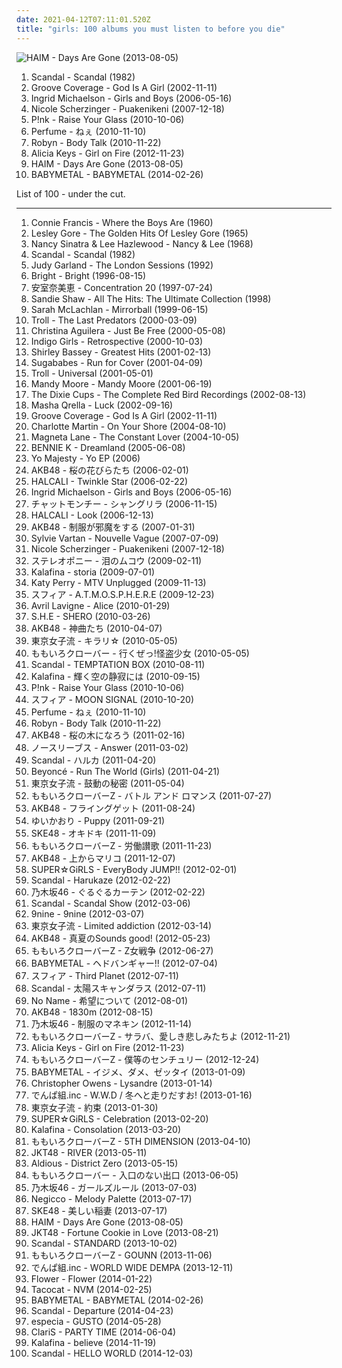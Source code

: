 ```yaml
---
date: 2021-04-12T07:11:01.520Z
title: "girls: 100 albums you must listen to before you die"
---
```

![HAIM - Days Are Gone (2013-08-05)](http://coverartarchive.org/release/bd851d19-d7dc-469a-9726-febb251a50f1/5165325162-500.jpg "HAIM - Days Are Gone (2013-08-05)")
<ol class="albums">
<li data-cover="https://img.discogs.com/5epCUXsJ2Xl8nxSbXtsrwWhvO5o=/fit-in/600x960/filters:strip_icc():format(jpeg):mode_rgb():quality(90)/discogs-images/R-1917506-1469731860-9485.jpeg.jpg" data-tags="japanese, 80s, girls, jpop, asian, j-rock, j-pop, 1980s, jrock, girl band, girl group, girl groups, girlband, shwrm-rock, shwrm-popper, in search of the lost genre" role="button">Scandal - Scandal (1982)</li>
<li data-cover="http://coverartarchive.org/release/4b32b8a8-01a4-4f30-993c-13835fbf841d/13383637435-500.jpg" data-tags="female vocalists, girls, sex, euro trance, girl, god, sexy album covers, groove coverage, god is a girl" role="button">Groove Coverage - God Is A Girl (2002-11-11)</li>
<li data-cover="http://coverartarchive.org/release/f8fc46b2-ee63-4e41-8203-296e370f1168/10361326815-500.jpg" data-tags="singer-songwriter" role="button">Ingrid Michaelson - Girls and Boys (2006-05-16)</li>
<li data-cover="https://img.discogs.com/iKQ40GJJfP-1o-wBdNSSEKHeQZ8=/fit-in/500x375/filters:strip_icc():format(jpeg):mode_rgb():quality(90)/discogs-images/R-2838307-1303338556.jpeg.jpg" data-tags="rnb" role="button">Nicole Scherzinger - Puakenikeni (2007-12-18)</li>
<li data-cover="https://img.discogs.com/NqwJEiO_HfjVselhkN1SbAaYDoY=/fit-in/350x350/filters:strip_icc():format(jpeg):mode_rgb():quality(90)/discogs-images/R-4545858-1368651640-6102.png.jpg" data-tags="party" role="button">P!nk - Raise Your Glass (2010-10-06)</li>
<li data-cover="http://coverartarchive.org/release/fc652ef5-d721-4a4a-a977-c021bebd33ab/5773948092-500.jpg" data-tags="electronic, japanese, female vocalists, techno, girls, jpop, asian, j-pop, girl band, girl group, girl groups, group, girlband, idol, asian music, asian pop" role="button">Perfume - ねぇ (2010-11-10)</li>
<li data-cover="https://img.discogs.com/cMSILn-O_QjEyYQ4HoieDtBeU3U=/fit-in/600x600/filters:strip_icc():format(jpeg):mode_rgb():quality(90)/discogs-images/R-2566810-1415847143-3769.jpeg.jpg" data-tags="electronic, pop, electropop, dance-pop" role="button">Robyn - Body Talk (2010-11-22)</li>
<li data-cover="http://coverartarchive.org/release/7a032865-3754-4659-9f34-ec7ec48a95ea/17147368325-500.jpg" data-tags="soul" role="button">Alicia Keys - Girl on Fire (2012-11-23)</li>
<li data-cover="http://coverartarchive.org/release/bd851d19-d7dc-469a-9726-febb251a50f1/5165325162-500.jpg" data-tags="indie rock, female vocalists, indie pop, soft rock" role="button">HAIM - Days Are Gone (2013-08-05)</li>
<li data-cover="http://coverartarchive.org/release/e5c0f2cc-692c-46e2-af7d-4404c95e1550/6434003625-500.jpg" data-tags="metal, j-pop, kawaii metal" role="button">BABYMETAL - BABYMETAL (2014-02-26)</li>
</ol>
List of 100 - under the cut.
<!-- more -->

_________________

<ol class="albums">
<li data-cover="https://via.placeholder.com/450" data-tags="connie francis" role="button">
Connie Francis - Where the Boys Are (1960)
</li>
<li data-cover="http://coverartarchive.org/release/0124be27-9402-48d1-a3cd-99bb001ea93d/26604076283-500.jpg" data-tags="oldies" role="button">
Lesley Gore - The Golden Hits Of Lesley Gore (1965)
</li>
<li data-cover="https://img.discogs.com/mybFD7GXpZAwbDkPS_9PVLeBEGo=/fit-in/600x608/filters:strip_icc():format(jpeg):mode_rgb():quality(90)/discogs-images/R-1904441-1507107587-5317.jpeg.jpg" data-tags="oldies, duets" role="button">
Nancy Sinatra & Lee Hazlewood - Nancy & Lee (1968)
</li>
<li data-cover="https://img.discogs.com/5epCUXsJ2Xl8nxSbXtsrwWhvO5o=/fit-in/600x960/filters:strip_icc():format(jpeg):mode_rgb():quality(90)/discogs-images/R-1917506-1469731860-9485.jpeg.jpg" data-tags="japanese, 80s, girls, jpop, asian, j-rock, j-pop, 1980s, jrock, girl band, girl group, girl groups, girlband, shwrm-rock, shwrm-popper, in search of the lost genre" role="button">
Scandal - Scandal (1982)
</li>
<li data-cover="https://img.discogs.com/L36s7FfcUjt4z9sprCNg4wtkERI=/fit-in/500x491/filters:strip_icc():format(jpeg):mode_rgb():quality(90)/discogs-images/R-6994424-1431254085-4903.jpeg.jpg" data-tags="soundtrack" role="button">
Judy Garland - The London Sessions (1992)
</li>
<li data-cover="https://img.discogs.com/CN29qqfrdrkHcvMqJwV_kasxwfE=/fit-in/290x288/filters:strip_icc():format(jpeg):mode_rgb():quality(90)/discogs-images/R-673973-1146696284.jpeg.jpg" data-tags="japanese, female vocalists, girls, jpop, j-pop, girl band, girl group, girl groups, girlband, asian pop" role="button">
Bright - Bright (1996-08-15)
</li>
<li data-cover="https://via.placeholder.com/450" data-tags="japanese, j-pop" role="button">
安室奈美恵 - Concentration 20 (1997-07-24)
</li>
<li data-cover="https://img.discogs.com/cfc9e7fd50d7c9c08931869b95f6849a01d0635d/images/spacer.gif" data-tags="60s, female vocalists, oldies, sandie shaw - all the hits: the ultimate collection" role="button">
Sandie Shaw - All The Hits: The Ultimate Collection (1998)
</li>
<li data-cover="http://coverartarchive.org/release/a5229267-6d95-4491-9274-2f887c9acaa0/979270452-500.jpg" data-tags="live" role="button">
Sarah McLachlan - Mirrorball (1999-06-15)
</li>
<li data-cover="http://coverartarchive.org/release/b74bf88a-9128-4385-b77a-2d1d1cf123b7/7232123346-500.jpg" data-tags="cute, viking metal, girls, girl pop, industrial black metal, troll metal, girlies, girlbands, 80s plastipop" role="button">
Troll - The Last Predators (2000-03-09)
</li>
<li data-cover="http://coverartarchive.org/release/05476d4f-fb3f-40c8-897b-48a55c3258b7/19581159677-500.jpg" data-tags="pop, dance, female vocalists" role="button">
Christina Aguilera - Just Be Free (2000-05-08)
</li>
<li data-cover="https://img.discogs.com/wU2W5xzm5Gc3jcY1Mv_D3F9ZWNE=/fit-in/600x593/filters:strip_icc():format(jpeg):mode_rgb():quality(90)/discogs-images/R-13065895-1547437219-9044.jpeg.jpg" data-tags="female vocalists" role="button">
Indigo Girls - Retrospective (2000-10-03)
</li>
<li data-cover="https://img.discogs.com/fKRaFCU_ntsZfRyKdqP70nR-4NQ=/fit-in/600x600/filters:strip_icc():format(jpeg):mode_rgb():quality(90)/discogs-images/R-5501724-1395322915-7557.jpeg.jpg" data-tags="oldies, bassey, 60er, dame shirley bassey" role="button">
Shirley Bassey - Greatest Hits (2001-02-13)
</li>
<li data-cover="https://img.discogs.com/fakx7hy62k2oCXAvbGBcw1gKIOg=/fit-in/600x523/filters:strip_icc():format(jpeg):mode_rgb():quality(90)/discogs-images/R-1809442-1305946804.jpeg.jpg" data-tags="girls" role="button">
Sugababes - Run for Cover (2001-04-09)
</li>
<li data-cover="https://img.discogs.com/qz-JaAwCxGcoUfnOgVn2SDWkYCY=/fit-in/550x546/filters:strip_icc():format(jpeg):mode_rgb():quality(90)/discogs-images/R-403533-1385733730-6848.jpeg.jpg" data-tags="cute, girls, death metal, symphonic black metal, girl pop, girlies, girlbands, 80s plastipop" role="button">
Troll - Universal (2001-05-01)
</li>
<li data-cover="http://coverartarchive.org/release/d29024bf-1bfc-4dc5-aac7-5fb647e6a0cb/4258469734-500.jpg" data-tags="pop" role="button">
Mandy Moore - Mandy Moore (2001-06-19)
</li>
<li data-cover="http://coverartarchive.org/release/d9afef6f-4839-493d-ab86-36e8342f4544/27864756924-500.jpg" data-tags="60s, female vocalists" role="button">
The Dixie Cups - The Complete Red Bird Recordings (2002-08-13)
</li>
<li data-cover="https://img.discogs.com/k3cHsxFPTYQxFHWa68XaZ3tuysE=/fit-in/448x401/filters:strip_icc():format(jpeg):mode_rgb():quality(90)/discogs-images/R-87192-1163857060.jpeg.jpg" data-tags="oceanclub" role="button">
Masha Qrella - Luck (2002-09-16)
</li>
<li data-cover="http://coverartarchive.org/release/4b32b8a8-01a4-4f30-993c-13835fbf841d/13383637435-500.jpg" data-tags="female vocalists, girls, sex, euro trance, girl, god, sexy album covers, groove coverage, god is a girl" role="button">
Groove Coverage - God Is A Girl (2002-11-11)
</li>
<li data-cover="http://coverartarchive.org/release/8ff79d0d-0462-4062-b6f0-9d3c95229d1b/18862825108-500.jpg" data-tags="on your shore" role="button">
Charlotte Martin - On Your Shore (2004-08-10)
</li>
<li data-cover="http://coverartarchive.org/release/880db61c-d665-4fa4-9c0b-f5a6e1f7f216/11122787104-500.jpg" data-tags="indie, rock, indie rock, girls, great ep" role="button">
Magneta Lane - The Constant Lover (2004-10-05)
</li>
<li data-cover="http://coverartarchive.org/release/05f4b678-b62e-43aa-bc1c-80812f58e6d5/2060428212-500.jpg" data-tags="hip-hop, japanese, female vocalists, girls, jpop, asian, duo, j-pop, girl band, girl group, girl groups, group, girlband, asian music, asian pop" role="button">
BENNIE K - Dreamland (2005-06-08)
</li>
<li data-cover="http://coverartarchive.org/release/8d3c617b-06af-4fa0-9f56-4f6ac896b2c2/20852828756-500.jpg" data-tags="hip hop, rap, funk, girls, fun, sugar, girl band, slam, girl rap, throw down, home rotation, saturday night hiphop" role="button">
Yo Majesty - Yo EP (2006)
</li>
<li data-cover="http://coverartarchive.org/release/907f06db-05fe-41b0-9ebe-a537b0750560/23358098552-500.jpg" data-tags="japanese, girls, jpop, j-pop, girl band, girl group, girl groups, girlband, idol, akb48, asian pop" role="button">
AKB48 - 桜の花びらたち (2006-02-01)
</li>
<li data-cover="https://img.discogs.com/ld5StF1d20kUTssaWCkfSj9yeYw=/fit-in/509x584/filters:strip_icc():format(jpeg):mode_rgb():quality(90)/discogs-images/R-637486-1401720694-9410.jpeg.jpg" data-tags="jpop" role="button">
HALCALI - Twinkle Star (2006-02-22)
</li>
<li data-cover="http://coverartarchive.org/release/f8fc46b2-ee63-4e41-8203-296e370f1168/10361326815-500.jpg" data-tags="singer-songwriter" role="button">
Ingrid Michaelson - Girls and Boys (2006-05-16)
</li>
<li data-cover="https://via.placeholder.com/450" data-tags="japanese, female vocalists, girls, asian, band, j-rock, girl rock, jrock, girl band, girl groups, group, girlband, asian music, asian rock" role="button">
チャットモンチー - シャングリラ (2006-11-15)
</li>
<li data-cover="https://img.discogs.com/6vHZ0K2WRPE7Yg1Rw0ThWSWc0iw=/fit-in/200x200/filters:strip_icc():format(jpeg):mode_rgb():quality(90)/discogs-images/R-2533251-1289166365.jpeg.jpg" data-tags="hip-hop, japanese, female vocalists, girls, jpop, j-pop, girl band, girl group, girl groups, shibuya-kei, girlband, asian music, asian pop" role="button">
HALCALI - Look (2006-12-13)
</li>
<li data-cover="http://coverartarchive.org/release/b850dbcb-1bdc-4ea2-96b6-bcb50f9ef1e3/24368570960-500.jpg" data-tags="akb48" role="button">
AKB48 - 制服が邪魔をする (2007-01-31)
</li>
<li data-cover="http://coverartarchive.org/release/415b68c0-e326-4c26-829d-bdd620e5f722/1330751900-500.jpg" data-tags="french, girls, rx, 60er, bilititas, objectum-sexualis, nichopoulooza, os group, mes chansons, tag auditions, vartan" role="button">
Sylvie Vartan - Nouvelle Vague (2007-07-09)
</li>
<li data-cover="https://img.discogs.com/iKQ40GJJfP-1o-wBdNSSEKHeQZ8=/fit-in/500x375/filters:strip_icc():format(jpeg):mode_rgb():quality(90)/discogs-images/R-2838307-1303338556.jpeg.jpg" data-tags="rnb" role="button">
Nicole Scherzinger - Puakenikeni (2007-12-18)
</li>
<li data-cover="https://via.placeholder.com/450" data-tags="japanese, female vocalists, girls, jpop, asian, band, j-rock, j-pop, jrock, girl band, girl group, girl groups, group, girlband, asian music, asian rock" role="button">
ステレオポニー - 泪のムコウ (2009-02-11)
</li>
<li data-cover="https://img.discogs.com/EcbSZSa_FTBD5vLNkUiDvOV-Ghc=/fit-in/500x500/filters:strip_icc():format(jpeg):mode_rgb():quality(90)/discogs-images/R-7611822-1445122370-2468.jpeg.jpg" data-tags="female vocalists, j-pop" role="button">
Kalafina - storia (2009-07-01)
</li>
<li data-cover="https://img.discogs.com/Fr36x9wlnLqK19zWem0SFyQq3xs=/fit-in/600x573/filters:strip_icc():format(jpeg):mode_rgb():quality(90)/discogs-images/R-12227926-1530941446-4921.jpeg.jpg" data-tags="pop rock" role="button">
Katy Perry - MTV Unplugged (2009-11-13)
</li>
<li data-cover="http://coverartarchive.org/release/03567f57-0e50-4125-84fc-dc56cf024693/8393509772-500.jpg" data-tags="japanese, female vocalists, girls, jpop, asian, j-pop, seiyuu, girl band, girl group, girl groups, group, atmosphere, girlband, asian music, asian pop, voice actress" role="button">
スフィア - A.T.M.O.S.P.H.E.R.E (2009-12-23)
</li>
<li data-cover="http://coverartarchive.org/release/35b55bea-9d10-4dd8-8636-7d9961bf3ddf/3705570104-500.jpg" data-tags="rock, pop, alternative rock" role="button">
Avril Lavigne - Alice (2010-01-29)
</li>
<li data-cover="https://img.discogs.com/ZBup5Eg6NeLstu3wAjpWJmEDGaU=/fit-in/468x452/filters:strip_icc():format(jpeg):mode_rgb():quality(90)/discogs-images/R-15760060-1597275139-7938.jpeg.jpg" data-tags="girls, girl band, girl group, girl groups, taiwan, taiwanese, girlband, asian music, asian pop" role="button">
S.H.E - SHERO (2010-03-26)
</li>
<li data-cover="http://coverartarchive.org/release/c901475e-8840-44f5-a017-dcabffa0175b/1777817826-500.jpg" data-tags="j-pop, akb48, japanese, girl groups, idol" role="button">
AKB48 - 神曲たち (2010-04-07)
</li>
<li data-cover="https://via.placeholder.com/450" data-tags="japanese, female vocalists, dance, girls, jpop, asian, j-pop, girl band, girl group, girl groups, group, girlband, idol, asian music, asian pop" role="button">
東京女子流 - キラリ☆ (2010-05-05)
</li>
<li data-cover="http://coverartarchive.org/release/d838b77d-807f-3325-8886-6ac041b76fb9/4420723984-500.jpg" data-tags="japanese, female vocalists, dance, girls, jpop, asian, j-pop, girl band, girl group, girl groups, group, girlband, idol, asian music, asian pop" role="button">
ももいろクローバー - 行くぜっ!怪盗少女 (2010-05-05)
</li>
<li data-cover="https://img.discogs.com/LGFNw8dUst1I8LzGUmO36XtpaYI=/fit-in/600x578/filters:strip_icc():format(jpeg):mode_rgb():quality(90)/discogs-images/R-12072911-1528031508-7214.jpeg.jpg" data-tags="japanese" role="button">
Scandal - TEMPTATION BOX (2010-08-11)
</li>
<li data-cover="https://img.discogs.com/795KYs7vM62BtHZk3tTrH65TnI8=/fit-in/500x496/filters:strip_icc():format(jpeg):mode_rgb():quality(90)/discogs-images/R-7611903-1445124446-2381.jpeg.jpg" data-tags="japanese, female vocalists, girls, jpop, asian, j-pop, girl band, girl group, girl groups, group, girlband, asian music, asian pop" role="button">
Kalafina - 輝く空の静寂には (2010-09-15)
</li>
<li data-cover="https://img.discogs.com/NqwJEiO_HfjVselhkN1SbAaYDoY=/fit-in/350x350/filters:strip_icc():format(jpeg):mode_rgb():quality(90)/discogs-images/R-4545858-1368651640-6102.png.jpg" data-tags="party" role="button">
P!nk - Raise Your Glass (2010-10-06)
</li>
<li data-cover="https://via.placeholder.com/450" data-tags="japanese, female vocalists, girls, jpop, asian, j-pop, seiyuu, girl band, girl group, girl groups, group, girlband, asian music, asian pop, voice actress" role="button">
スフィア - MOON SIGNAL (2010-10-20)
</li>
<li data-cover="http://coverartarchive.org/release/fc652ef5-d721-4a4a-a977-c021bebd33ab/5773948092-500.jpg" data-tags="electronic, japanese, female vocalists, techno, girls, jpop, asian, j-pop, girl band, girl group, girl groups, group, girlband, idol, asian music, asian pop" role="button">
Perfume - ねぇ (2010-11-10)
</li>
<li data-cover="https://img.discogs.com/cMSILn-O_QjEyYQ4HoieDtBeU3U=/fit-in/600x600/filters:strip_icc():format(jpeg):mode_rgb():quality(90)/discogs-images/R-2566810-1415847143-3769.jpeg.jpg" data-tags="electronic, pop, electropop, dance-pop" role="button">
Robyn - Body Talk (2010-11-22)
</li>
<li data-cover="http://coverartarchive.org/release/e7239022-beea-3d74-bc0e-6c8646c60ab9/24341179993-500.jpg" data-tags="akb48" role="button">
AKB48 - 桜の木になろう (2011-02-16)
</li>
<li data-cover="https://via.placeholder.com/450" data-tags="japanese, female vocalists, girls, jpop, asian, j-pop, girl band, girl group, girl groups, group, girlband, idol, akb48, asian music, asian pop" role="button">
ノースリーブス - Answer (2011-03-02)
</li>
<li data-cover="https://img.discogs.com/LGFNw8dUst1I8LzGUmO36XtpaYI=/fit-in/600x578/filters:strip_icc():format(jpeg):mode_rgb():quality(90)/discogs-images/R-12072911-1528031508-7214.jpeg.jpg" data-tags="japanese, female vocalists, girls, jpop, asian, band, j-rock, j-pop, jrock, girl band, girl group, girl groups, group, girlband, asian music, asian rock, asian pop" role="button">
Scandal - ハルカ (2011-04-20)
</li>
<li data-cover="http://coverartarchive.org/release/69d3ef58-b7a6-4d18-8963-836da3cb74f8/3644147034-500.jpg" data-tags="pop music, ivete sangalo" role="button">
Beyoncé - Run The World (Girls) (2011-04-21)
</li>
<li data-cover="https://via.placeholder.com/450" data-tags="japanese, female vocalists, girls, jpop, asian, j-pop, girl band, girl group, girl groups, group, girlband, idol, asian music, asian pop" role="button">
東京女子流 - 鼓動の秘密 (2011-05-04)
</li>
<li data-cover="http://coverartarchive.org/release/a720a3f4-a3c7-401f-abdd-2135f0c6dd98/6184121751-500.jpg" data-tags="j-pop, idol" role="button">
ももいろクローバーZ - バトル アンド ロマンス (2011-07-27)
</li>
<li data-cover="http://coverartarchive.org/release/fbe23b3a-eaf2-4c2b-a276-f02f721f7ea6/24333484420-500.jpg" data-tags="japanese, female vocalists, jpop, asian, j-pop, idol, akb48, asian music, asian pop" role="button">
AKB48 - フライングゲット (2011-08-24)
</li>
<li data-cover="https://via.placeholder.com/450" data-tags="japanese, female vocalists, cute, girls, jpop, seiyuu, girl band, girl group, girl groups, girlband, idol, kawaii, moe, asian pop, kawaiicore, voice actress" role="button">
ゆいかおり - Puppy (2011-09-21)
</li>
<li data-cover="http://coverartarchive.org/release/e6349254-8a42-4797-9748-b3de6625bf63/26283470550-500.jpg" data-tags="japanese, female vocalists, girls, jpop, asian, j-pop, girl band, girl group, girl groups, group, girlband, idol, asian music, asian pop" role="button">
SKE48 - オキドキ (2011-11-09)
</li>
<li data-cover="http://coverartarchive.org/release/dfbf8d11-87fa-4ffc-8fb2-bb251fda3999/6190880306-500.jpg" data-tags="japanese, christmas, girls, jpop, asian, j-pop, girl band, girl group, girl groups, group, girlband, idol, asian music, asian pop" role="button">
ももいろクローバーZ - 労働讃歌 (2011-11-23)
</li>
<li data-cover="http://coverartarchive.org/release/d187f6e4-9e17-4f7c-8d4f-aba4ebda4c02/24330266380-500.jpg" data-tags="japanese, female vocalists, girls, jpop, asian, j-pop, girl band, girl group, girl groups, group, girlband, idol, akb48, asian music, asian pop" role="button">
AKB48 - 上からマリコ (2011-12-07)
</li>
<li data-cover="http://coverartarchive.org/release/ebcea401-13fa-4b48-b028-12aba23e114c/6485807910-500.jpg" data-tags="japanese, female vocalists, girls, jpop, j-pop, girl band, girl group, girl groups, girlband, idol, asian music, asian pop" role="button">
SUPER☆GiRLS - EveryBody JUMP!! (2012-02-01)
</li>
<li data-cover="https://img.discogs.com/gDetd9U3hb9_JWVac2HpVwXzhU8=/fit-in/572x576/filters:strip_icc():format(jpeg):mode_rgb():quality(90)/discogs-images/R-4597174-1369495212-6438.jpeg.jpg" data-tags="japanese, female vocalists, girls, jpop, j-rock, j-pop, jrock, girl band, girl group, girl groups, group, girlband, idol, asian music, asian rock, asian pop" role="button">
Scandal - Harukaze (2012-02-22)
</li>
<li data-cover="https://via.placeholder.com/450" data-tags="girl group, girl groups, idol" role="button">
乃木坂46 - ぐるぐるカーテン (2012-02-22)
</li>
<li data-cover="https://img.discogs.com/5epCUXsJ2Xl8nxSbXtsrwWhvO5o=/fit-in/600x960/filters:strip_icc():format(jpeg):mode_rgb():quality(90)/discogs-images/R-1917506-1469731860-9485.jpeg.jpg" data-tags="japanese, girls, jpop, j-rock, j-pop, jrock, girl band, girl group, girl groups, girlband, asian rock, asian pop" role="button">
Scandal - Scandal Show (2012-03-06)
</li>
<li data-cover="http://coverartarchive.org/release/8e68e56d-0e5e-4c68-a49d-36d4285379ac/5230794935-500.jpg" data-tags="japanese, female vocalists, girls, jpop, asian, j-pop, girl band, girl group, girl groups, girlband, idol, asian pop" role="button">
9nine - 9nine (2012-03-07)
</li>
<li data-cover="https://via.placeholder.com/450" data-tags="japanese, female vocalists, girls, jpop, j-pop, girl band, girl group, girl groups, girlband, idol, asian pop" role="button">
東京女子流 - Limited addiction (2012-03-14)
</li>
<li data-cover="http://coverartarchive.org/release/f5e6a7e6-673e-4065-a9ff-d6a850f3f5bc/14739875680-500.jpg" data-tags="japanese, female vocalists, girls, jpop, j-pop, girl band, girl group, girl groups, girlband, idol, asian pop, great as hell" role="button">
AKB48 - 真夏のSounds good! (2012-05-23)
</li>
<li data-cover="http://coverartarchive.org/release/dc5a4043-8c11-4a8a-b513-e91cbc673e0a/6191281289-500.jpg" data-tags="japanese, female vocalists, girls, jpop, j-pop, girl band, girl group, girl groups, girlband, idol, asian pop" role="button">
ももいろクローバーZ - Z女戦争 (2012-06-27)
</li>
<li data-cover="http://coverartarchive.org/release/23f0c263-74a4-47b1-bace-0249bdc4e0a7/6503609699-500.jpg" data-tags="j-pop" role="button">
BABYMETAL - ヘドバンギャー!! (2012-07-04)
</li>
<li data-cover="https://via.placeholder.com/450" data-tags="japanese, female vocalists, girls, jpop, j-pop, seiyuu, girl band, girl group, girl groups, girlband, asian pop, voice actress" role="button">
スフィア - Third Planet (2012-07-11)
</li>
<li data-cover="https://img.discogs.com/XMACKANYU5JDPMUEO1VYWL6Rijk=/fit-in/220x216/filters:strip_icc():format(jpeg):mode_rgb():quality(90)/discogs-images/R-12973629-1545641596-1939.jpeg.jpg" data-tags="japanese, girls, jpop, j-rock, j-pop, girl band, girl group, girl groups, girlband, asian rock, asian pop" role="button">
Scandal - 太陽スキャンダラス (2012-07-11)
</li>
<li data-cover="http://coverartarchive.org/release/b55b1ad4-5595-4e87-89f2-dc6f225674b9/4762161059-500.jpg" data-tags="japanese, female vocalists, girls, jpop, j-pop, girl band, girl group, girl groups, girlband, idol, asian pop" role="button">
No Name - 希望について (2012-08-01)
</li>
<li data-cover="http://coverartarchive.org/release/0645d89b-6a0b-42e1-988b-9adef784f365/24570450361-500.jpg" data-tags="akb48" role="button">
AKB48 - 1830m (2012-08-15)
</li>
<li data-cover="http://coverartarchive.org/release/fc34df76-aad8-4f08-9ab0-1ab89bd78f94/6076487705-500.jpg" data-tags="j-pop, girl group, girl groups, idol" role="button">
乃木坂46 - 制服のマネキン (2012-11-14)
</li>
<li data-cover="http://coverartarchive.org/release/cb6de5bb-36f3-46e6-aa5a-e31e716f912c/6533734694-500.jpg" data-tags="japanese, girls, jpop, j-pop, girl band, girl group, girl groups, girlband, idol, asian pop" role="button">
ももいろクローバーZ - サラバ、愛しき悲しみたちよ (2012-11-21)
</li>
<li data-cover="http://coverartarchive.org/release/7a032865-3754-4659-9f34-ec7ec48a95ea/17147368325-500.jpg" data-tags="soul" role="button">
Alicia Keys - Girl on Fire (2012-11-23)
</li>
<li data-cover="http://coverartarchive.org/release/a36c3151-bcd7-4f48-9045-db7a46aad18e/6527556709-500.jpg" data-tags="japanese, girls, jpop, j-pop, girl band, girl group, girl groups, girlband, idol, asian pop" role="button">
ももいろクローバーZ - 僕等のセンチュリー (2012-12-24)
</li>
<li data-cover="http://coverartarchive.org/release/fa2115c5-67b2-4716-966b-c43f50233c01/19860162818-500.jpg" data-tags="j-pop, idol, kawaii metal" role="button">
BABYMETAL - イジメ、ダメ、ゼッタイ (2013-01-09)
</li>
<li data-cover="https://img.discogs.com/OFcrrfdWZsPVxszIoFdiiy58ayI=/fit-in/500x500/filters:strip_icc():format(jpeg):mode_rgb():quality(90)/discogs-images/R-4202479-1493604193-8446.jpeg.jpg" data-tags="ballads, christopher owens" role="button">
Christopher Owens - Lysandre (2013-01-14)
</li>
<li data-cover="https://via.placeholder.com/450" data-tags="japanese, girls, jpop, j-pop, girl band, girl group, girl groups, girlband, idol, asian pop" role="button">
でんぱ組.inc - W.W.D / 冬へと走りだすお! (2013-01-16)
</li>
<li data-cover="https://via.placeholder.com/450" data-tags="japanese, girls, jpop, j-pop, girl band, girl group, girl groups, girlband, idol, asian pop" role="button">
東京女子流 - 約束 (2013-01-30)
</li>
<li data-cover="http://coverartarchive.org/release/80a0ca23-3cdd-4484-8992-2549e4e272e6/6485768061-500.jpg" data-tags="japanese, female vocalists, girls, jpop, j-pop, girl band, girl group, girl groups, girlband, idol, asian pop" role="button">
SUPER☆GiRLS - Celebration (2013-02-20)
</li>
<li data-cover="http://coverartarchive.org/release/92f12c90-b11d-47f6-b94e-1c1f6b2ba393/15714276117-500.jpg" data-tags="japanese, female vocalists, dark, girls, jpop, asian, j-pop, girl band, girl groups, gloomy, asian pop, i love this fucking album" role="button">
Kalafina - Consolation (2013-03-20)
</li>
<li data-cover="http://coverartarchive.org/release/f08fd386-a01d-453e-83aa-033ed90d7d47/6184320768-500.jpg" data-tags="j-pop" role="button">
ももいろクローバーZ - 5TH DIMENSION (2013-04-10)
</li>
<li data-cover="http://coverartarchive.org/release/8111ea17-dff4-48e4-96aa-d98449545d59/4789596122-500.jpg" data-tags="female vocalists, girls, girl band, girl group, girl groups, indonesia, girlband, indonesian, asian pop" role="button">
JKT48 - RIVER (2013-05-11)
</li>
<li data-cover="https://img.discogs.com/f0PdXslQ65u1DmP2mH1z6e_6Cw0=/fit-in/390x400/filters:strip_icc():format(jpeg):mode_rgb():quality(90)/discogs-images/R-8360740-1460107355-6842.jpeg.jpg" data-tags="japanese, girls, jpop, j-rock, j-pop, jrock, girl band, girl group, girl groups, girlband, asian rock, asian pop" role="button">
Aldious - District Zero (2013-05-15)
</li>
<li data-cover="http://coverartarchive.org/release/fedb5f7a-926f-4b8d-92c3-f54cb284cfcc/6184436709-500.jpg" data-tags="japanese, girls, jpop, j-pop, girl band, girl group, girl groups, girlband, idol, asian pop" role="button">
ももいろクローバー - 入口のない出口 (2013-06-05)
</li>
<li data-cover="http://coverartarchive.org/release/ef1dd9e6-7d51-44ee-8ca9-cf83e4ec48eb/6076372786-500.jpg" data-tags="girl group, girl groups, idol" role="button">
乃木坂46 - ガールズルール (2013-07-03)
</li>
<li data-cover="http://coverartarchive.org/release/42dc33c3-b1b0-47d4-99bc-ac9cec4743a6/5475444969-500.jpg" data-tags="japanese, female vocalists, girls, jpop, j-pop, girl band, girl group, girl groups, girlband, idol, asian pop, t-palette records" role="button">
Negicco - Melody Palette (2013-07-17)
</li>
<li data-cover="http://coverartarchive.org/release/b578c7f0-08bf-451f-aaab-0a06c66885d1/15574207961-500.jpg" data-tags="japanese, girls, jpop, j-pop, girl band, girl group, girl groups, girlband, idol, asian pop" role="button">
SKE48 - 美しい稲妻 (2013-07-17)
</li>
<li data-cover="http://coverartarchive.org/release/bd851d19-d7dc-469a-9726-febb251a50f1/5165325162-500.jpg" data-tags="indie rock, female vocalists, indie pop, soft rock" role="button">
HAIM - Days Are Gone (2013-08-05)
</li>
<li data-cover="http://coverartarchive.org/release/cf44d0e0-bd9f-4bef-809d-c6d80c9c5aaf/8160695395-500.jpg" data-tags="female vocalists, girls, girl band, girl group, girl groups, indonesia, girlband, indonesian, asian pop" role="button">
JKT48 - Fortune Cookie in Love (2013-08-21)
</li>
<li data-cover="https://img.discogs.com/5epCUXsJ2Xl8nxSbXtsrwWhvO5o=/fit-in/600x960/filters:strip_icc():format(jpeg):mode_rgb():quality(90)/discogs-images/R-1917506-1469731860-9485.jpeg.jpg" data-tags="japanese, girls, jpop, j-pop, girl band, girl group, girl groups, girlband, idol, asian pop" role="button">
Scandal - STANDARD (2013-10-02)
</li>
<li data-cover="http://coverartarchive.org/release/e66e82a0-90c2-47bb-a92e-4e5f4d60a35b/5909336594-500.jpg" data-tags="japanese, girls, jpop, j-pop, girl band, girl group, girl groups, girlband, idol, asian pop" role="button">
ももいろクローバーZ - GOUNN (2013-11-06)
</li>
<li data-cover="http://coverartarchive.org/release/ace97754-a59e-4119-b5b3-fec0e58ef3fe/15744423857-500.jpg" data-tags="j-pop, idol" role="button">
でんぱ組.inc - WORLD WIDE DEMPA (2013-12-11)
</li>
<li data-cover="https://img.discogs.com/gx9zdoAaditeuGlMezNfrvvzvQo=/fit-in/600x619/filters:strip_icc():format(jpeg):mode_rgb():quality(90)/discogs-images/R-11573896-1518753317-5566.jpeg.jpg" data-tags="japanese, girls, jpop, j-pop, girl band, girl group, girl groups, girlband, idol, asian pop" role="button">
Flower - Flower (2014-01-22)
</li>
<li data-cover="http://coverartarchive.org/release/29cb6651-8d5f-4ce3-8e5b-9872da4ab832/6697418687-500.jpg" data-tags="noise, seattle, girls, garage rock, 10s" role="button">
Tacocat - NVM (2014-02-25)
</li>
<li data-cover="http://coverartarchive.org/release/e5c0f2cc-692c-46e2-af7d-4404c95e1550/6434003625-500.jpg" data-tags="metal, j-pop, kawaii metal" role="button">
BABYMETAL - BABYMETAL (2014-02-26)
</li>
<li data-cover="http://coverartarchive.org/release/9fa7ce7c-f8d5-4889-b4a7-52602a66f568/7161264864-500.jpg" data-tags="japanese, girls, jpop, j-pop, girl band, girl group, girl groups, girlband, asian rock, asian pop" role="button">
Scandal - Departure (2014-04-23)
</li>
<li data-cover="http://coverartarchive.org/release/ace5a62e-ae10-4bcb-ad48-fa7bf852e309/8837101951-500.jpg" data-tags="japanese, epic, girls, jpop, j-pop, girl band, girl group, girl groups, girlband, idol, asian pop, the best of 2014" role="button">
especia - GUSTO (2014-05-28)
</li>
<li data-cover="http://coverartarchive.org/release/91ca4a2c-46ea-40df-b5fd-68d6b7d9c825/17546809913-500.jpg" data-tags="electropop, japanese, female vocalists, jpop" role="button">
ClariS - PARTY TIME (2014-06-04)
</li>
<li data-cover="http://coverartarchive.org/release/f4d1c924-cfc0-4009-8709-ef28e190431e/28377402280-500.jpg" data-tags="japanese, girl group" role="button">
Kalafina - believe (2014-11-19)
</li>
<li data-cover="https://img.discogs.com/5epCUXsJ2Xl8nxSbXtsrwWhvO5o=/fit-in/600x960/filters:strip_icc():format(jpeg):mode_rgb():quality(90)/discogs-images/R-1917506-1469731860-9485.jpeg.jpg" data-tags="japanese, girls, jpop, j-pop, girl band, girl group, girl groups, girlband, asian rock, asian pop" role="button">
Scandal - HELLO WORLD (2014-12-03)
</li>
</ol>
